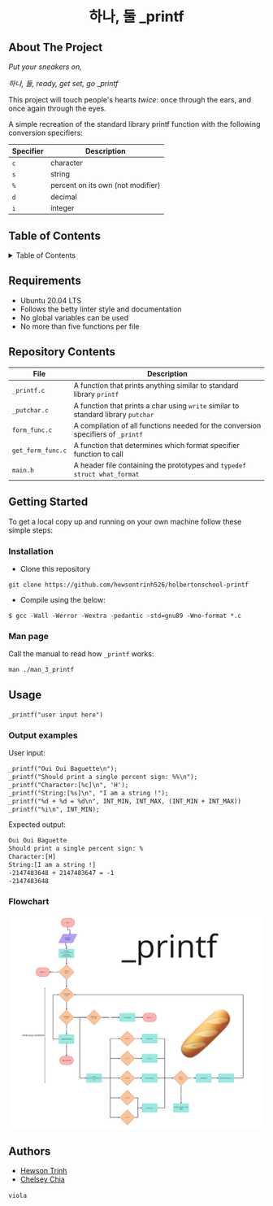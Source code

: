 <h1 align="center">하나, 둘 _printf</h1>

## About The Project

_Put your sneakers on,_

_하나, 둘, ready, get set, go_ __printf_

This project will touch people's hearts _twice_: once through the ears, and once again through the eyes.

A simple recreation of the standard library printf function with the following conversion specifiers:

| Specifier | Description |
|-----------|---------|
| `c` | character |
| `s` | string |
| `%` | percent on its own (not modifier) |
| `d` | decimal |
| `i` | integer |


## Table of Contents
<details>
	<summary>Table of Contents</summary>
	<ol>
	<li>
	<a href="#requirements">Requirements</a>
	</li>
	<li>
	<a href="#repository-contents">Repository Contents</a>
	</li>
	<li>
	<a href="#getting-started">Getting Started</a>
		<ul>
		<li><a href="#installion">Installation</a></li>
		<li><a href="#man-page">Man page</a></li>
		</ul>
	</li>
	<li>
	<a href="#usage">Usage</a>
		<ul>
		<li><a href="#output-examples">Output Examples</a></li>
		<li><a href="#flowchart">Flowchart</a></li>
		</ul>
	</li>
	<li>
	<a href="#authors">Authors</a>
	</li>
	</ol>
</details>


## Requirements

- Ubuntu 20.04 LTS
- Follows the betty linter style and documentation
- No global variables can be used
- No more than five functions per file

## Repository Contents

| File | Description |
|------|-------------|
| `_printf.c` | A function that prints anything similar to standard library `printf` |
| `_putchar.c` | A function that prints a char using `write` similar to standard library `putchar` |
| `form_func.c` | A compilation of all functions needed for the conversion specifiers of `_printf` |
| `get_form_func.c` | A function that determines which format specifier function to call |
| `main.h` | A header file containing the prototypes and `typedef struct what_format` |



## Getting Started
To get a local copy up and running on your own machine follow these simple steps:


### Installation
- Clone this repository


```
git clone https://github.com/hewsontrinh526/holbertonschool-printf

```

- Compile using the below:


```
$ gcc -Wall -Werror -Wextra -pedantic -std=gnu89 -Wno-format *.c
```


### Man page

Call the manual to read how `_printf` works:

```
man ./man_3_printf

```


## Usage

`_printf("user input here")`

### Output examples

User input:

```
_printf("Oui Oui Baguette\n");
_printf("Should print a single percent sign: %%\n");
_printf("Character:[%c]\n", 'H');
_printf("String:[%s]\n", "I am a string !");
_printf("%d + %d = %d\n", INT_MIN, INT_MAX, (INT_MIN + INT_MAX))
_printf("%i\n", INT_MIN);

```
Expected output:

```
Oui Oui Baguette
Should print a single percent sign: %
Character:[H]
String:[I am a string !]
-2147483648 + 2147483647 = -1
-2147483648

```

### Flowchart

![_printf-flowchart](./_printf-flowchart.png)


## Authors
- [Hewson Trinh](https://github.com/hewsontrinh526)
- [Chelsey Chia](https://github.com/chelseyqc)

`viola`

